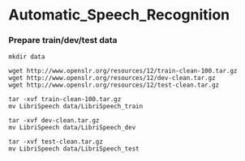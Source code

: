 # Automatic_Speech_Recognition

### Prepare train/dev/test data
```
mkdir data

wget http://www.openslr.org/resources/12/train-clean-100.tar.gz
wget http://www.openslr.org/resources/12/dev-clean.tar.gz
wget http://www.openslr.org/resources/12/test-clean.tar.gz

tar -xvf train-clean-100.tar.gz
mv LibriSpeech data/LibriSpeech_train

tar -xvf dev-clean.tar.gz
mv LibriSpeech data/LibriSpeech_dev

tar -xvf test-clean.tar.gz
mv LibriSpeech data/LibriSpeech_test
```
